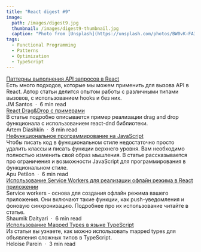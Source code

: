```yaml
---
title: "React digest #9"
image: 
  path: /images/digest9.jpg
  thumbnail: /images/digest9-thumbnail.jpg
  caption: "Photo from [Unsplash](https://unsplash.com/photos/BW0vK-FA3eg)"
tags:
  - Functional Programming
  - Patterns
  - Optimization
  - TypeScript
---
```


<div class="digest">
    <a href="https://medium.com/weekly-webtips/patterns-for-doing-api-calls-in-reactjs-8fd9a42ac7d4">Паттерны выполнения API запросов в React</a>
    <div class="digest-desc">Есть много подходов, которые мы можем применить для вызова API в React. Автор статьи делится опытом работы с различными типами вызовов, с использованием hooks и без них.</div> 
    <div class="digest-time">JM Santos &nbsp;&middot;&nbsp; 6 min read</div>
</div>

<div class="digest">
    <a href="https://medium.com/swlh/react-dnd-in-examples-ce509b25839d">React Drag&Drop с примерами</a>
    <div class="digest-desc">В статье подробно описывается пример реализации drag and drop функционала с использованием react-dnd библиотеки.</div> 
    <div class="digest-time">Artem Diashkin &nbsp;&middot;&nbsp; 8 min read</div>
</div>

<div class="digest">
    <a href="https://medium.com/weekly-webtips/dysfunctional-programming-in-javascript-cae5c085a76e">Нефункциональное программирование на JavaScript</a>
    <div class="digest-desc">Чтобы писать код в функциональном стиле недостаточно просто удалить классы и писать функции верхнего уровня. Вам необходимо полностью изменить свой образ мышления. В статье рассказывается про ограничения и возможности JavaScript для программирования в функциональном стиле.</div> 
    <div class="digest-time">Apu Petilon &nbsp;&middot;&nbsp; 6 min read</div>
</div>

<div class="digest">
    <a href="https://blog.bitsrc.io/using-service-workers-with-react-27a4c5e2d1a9">Использование Service Workers для реализации офлайн режима в React приложении</a>
    <div class="digest-desc">Service workers - основа для создания офлайн режима вашего приложения. Они включают такие функции, как push-уведомления и фоновую синхронизацию. Подробнее про их использование читайте в статье.</div> 
    <div class="digest-time">Shaumik Daityari &nbsp;&middot;&nbsp; 6 min read</div>
</div>

<div class="digest">
    <a href="https://medium.com/javascript-in-plain-english/an-important-typescript-feature-you-might-not-be-using-yet-e3a982eabcc7">Использование Mapped Types в языке TypeScript</a>
    <div class="digest-desc">Из статьи вы узнаете, как можно использовать mapped types для объявления сложных типов в TypeScript.</div>
    <div class="digest-time">Heloise Parein &nbsp;&middot;&nbsp; 3 min read</div>
</div>